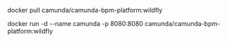docker pull camunda/camunda-bpm-platform:wildfly

docker run -d --name camunda -p 8080:8080 camunda/camunda-bpm-platform:wildfly